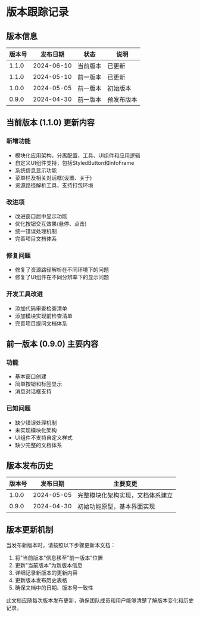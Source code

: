 # 版本跟踪记录

## 版本信息

| 版本号 | 发布日期 | 状态 | 说明 |
|-------|---------|------|------|
| 1.1.0 | 2024-06-10 | 当前版本 | 已更新 |
| 1.1.0 | 2024-05-10 | 前一版本 | 已更新 |
| 1.0.0 | 2024-05-05 | 前一版本 | 初始版本 |
| 0.9.0 | 2024-04-30 | 前一版本 | 预发布版本 |

## 当前版本 (1.1.0) 更新内容

### 新增功能
- 模块化应用架构，分离配置、工具、UI组件和应用逻辑
- 自定义UI组件支持，包括StyledButton和InfoFrame
- 系统信息显示功能
- 菜单栏及相关对话框(设置、关于)
- 资源路径解析工具，支持打包环境

### 改进项
- 改进窗口居中显示功能
- 优化按钮交互效果(悬停、点击)
- 统一错误处理机制
- 完善项目文档体系

### 修复问题
- 修复了资源路径解析在不同环境下的问题
- 修复了UI组件在不同分辨率下的显示问题

### 开发工具改进
- 添加代码审查检查清单
- 添加模块实现前检查清单
- 完善项目提问文档体系

## 前一版本 (0.9.0) 主要内容

### 功能
- 基本窗口创建
- 简单按钮和标签显示
- 消息对话框支持

### 已知问题
- 缺少错误处理机制
- 未实现模块化架构
- UI组件不支持自定义样式
- 缺少完整的文档体系

## 版本发布历史

| 版本号 | 发布日期 | 主要变更 |
|-------|---------|---------|
| 1.0.0 | 2024-05-05 | 完整模块化架构实现，文档体系建立 |
| 0.9.0 | 2024-04-30 | 初始功能原型，基本界面实现 |

## 版本更新机制

当发布新版本时，请按照以下步骤更新本文档：

1. 将"当前版本"信息移至"前一版本"位置
2. 更新"当前版本"为新版本信息
3. 详细记录新版本的更新内容
4. 更新版本发布历史表格
5. 确保文档中的日期、版本号一致性

此文档应随每次版本发布更新，确保团队成员和用户能够清楚了解版本变化和历史记录。 
 